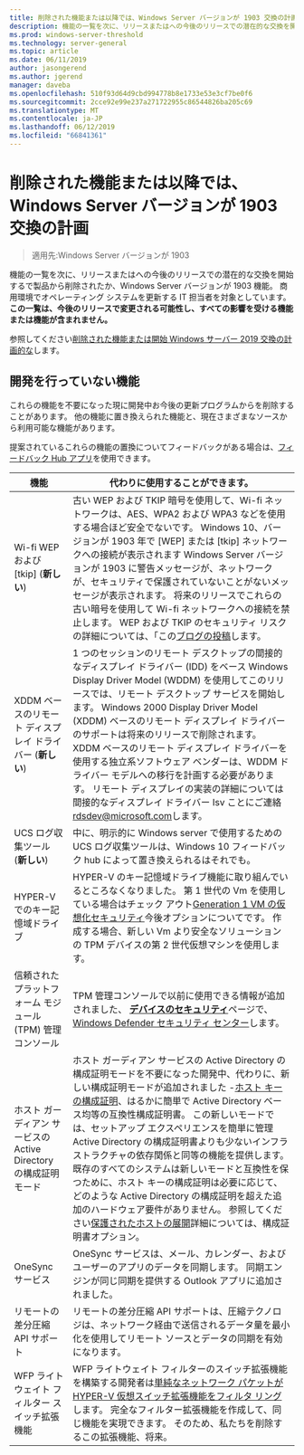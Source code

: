 ```yaml
---
title: 削除された機能または以降では、Windows Server バージョンが 1903 交換の計画
description: 機能の一覧を次に、リリースまたはへの今後のリリースでの潜在的な交換を開始するで製品から削除されたか、Windows Server バージョンが 1903 機能。 商用環境でオペレーティング システムを更新する IT 担当者を対象としています。
ms.prod: windows-server-threshold
ms.technology: server-general
ms.topic: article
ms.date: 06/11/2019
author: jasongerend
ms.author: jgerend
manager: daveba
ms.openlocfilehash: 510f93d64d9cbd994778b8e1733e53e3cf7be0f6
ms.sourcegitcommit: 2cce92e99e237a271722955c86544826ba205c69
ms.translationtype: MT
ms.contentlocale: ja-JP
ms.lasthandoff: 06/12/2019
ms.locfileid: "66841361"
---
```

# <a name="features-removed-or-planned-for-replacement-starting-with-windows-server-version-1903"></a>削除された機能または以降では、Windows Server バージョンが 1903 交換の計画

>適用先:Windows Server バージョンが 1903

機能の一覧を次に、リリースまたはへの今後のリリースでの潜在的な交換を開始するで製品から削除されたか、Windows Server バージョンが 1903 機能。 商用環境でオペレーティング システムを更新する IT 担当者を対象としています。 **この一覧は、今後のリリースで変更される可能性し、すべての影響を受ける機能または機能が含まれません。**

参照してください[削除された機能または開始 Windows サーバー 2019 交換の計画的な](removed-features-19.md)します。

## <a name="features-were-no-longer-developing"></a>開発を行っていない機能

これらの機能を不要になった現に開発中お今後の更新プログラムからを削除することがあります。 他の機能に置き換えられた機能と、現在さまざまなソースから利用可能な機能があります。 

提案されているこれらの機能の置換についてフィードバックがある場合は、[フィードバック Hub アプリ](https://support.microsoft.com/help/4021566/windows-10-send-feedback-to-microsoft-with-feedback-hub-app)を使用できます。 


|                         機能                         |                                                                                                                                                                                                                                                                                                                                                                                                                           代わりに使用することができます。                                                                                                                                                                                                                                                                                                                                                                                                                            |
|---------------------------------------------------------|--------------------------------------------------------------------------------------------------------------------------------------------------------------------------------------------------------------------------------------------------------------------------------------------------------------------------------------------------------------------------------------------------------------------------------------------------------------------------------------------------------------------------------------------------------------------------------------------------------------------------------------------------------------------------------------------------------------------------------------------------------------------------------------------------------------------------------------------------------------------------|
|              Wi-fi WEP および [tkip] (**新しい**)               |                                                                                                                                                                  古い WEP および TKIP 暗号を使用して、Wi-fi ネットワークは、AES、WPA2 および WPA3 などを使用する場合ほど安全でないです。 Windows 10、バージョンが 1903 年で [WEP] または [tkip] ネットワークへの接続が表示されます Windows Server バージョンが 1903 に警告メッセージが、ネットワークが、セキュリティで保護されていないことがないメッセージが表示されます。 将来のリリースでこれらの古い暗号を使用して Wi-fi ネットワークへの接続を禁止します。 WEP および TKIP のセキュリティ リスクの詳細については、「この[ブログの投稿](https://go.microsoft.com/fwlink/p/?linkid=2008426)します。                                                                                                                                                                   |
|       XDDM ベースのリモート ディスプレイ ドライバー (**新しい**)        |                                                                                                                                          1 つのセッションのリモート デスクトップの間接的なディスプレイ ドライバー (IDD) をベース Windows Display Driver Model (WDDM) を使用してこのリリースでは、リモート デスクトップ サービスを開始します。 Windows 2000 Display Driver Model (XDDM) ベースのリモート ディスプレイ ドライバーのサポートは将来のリリースで削除されます。 XDDM ベースのリモート ディスプレイ ドライバーを使用する独立系ソフトウェア ベンダーは、WDDM ドライバー モデルへの移行を計画する必要があります。 リモート ディスプレイの実装の詳細については間接的なディスプレイ ドライバー Isv ことにご連絡[ rdsdev@microsoft.com](mailto:rdsdev@microsoft.com)します。                                                                                                                                           |
|            UCS ログ収集ツール (**新しい**)            |                                                                                                                                                                                                                                                                                                                                                         中に、明示的に Windows server で使用するための UCS ログ収集ツールは、Windows 10 フィードバック hub によって置き換えられるはそれでも。                                                                                                                                                                                                                                                                                                                                                         |
|              HYPER-V でのキー記憶域ドライブ               |                                                                                                                                                                                                        HYPER-V のキー記憶域ドライブ機能に取り組んでいるところなくなりました。 第 1 世代の Vm を使用している場合はチェック アウト[Generation 1 VM の仮想化セキュリティ](https://docs.microsoft.com/windows-server/virtualization/hyper-v/learn-more/generation-1-virtual-machine-security-settings-for-hyper-v)今後オプションについてです。 作成する場合、新しい Vm より安全なソリューションの TPM デバイスの第 2 世代仮想マシンを使用します。                                                                                                                                                                                                         |
|    信頼されたプラットフォーム モジュール (TPM) 管理コンソール     |                                                                                                                                                                                                                          TPM 管理コンソールで以前に使用できる情報が追加されました、 [**デバイスのセキュリティ**](https://docs.microsoft.com/windows/security/threat-protection/windows-defender-security-center/wdsc-device-security)ページで、 [Windows Defender セキュリティ センター](https://docs.microsoft.com/windows/security/threat-protection/windows-defender-security-center/windows-defender-security-center)します。                                                                                                                                                                                                                          |
| ホスト ガーディアン サービスの Active Directory の構成証明モード | ホスト ガーディアン サービスの Active Directory の構成証明モードを不要になった開発中、代わりに、新しい構成証明モードが追加されました -[ホスト キーの構成証明](../security/guarded-fabric-shielded-vm/guarded-fabric-create-host-key.md)、はるかに簡単で Active Directory ベース均等の互換性構成証明書。  この新しいモードでは、セットアップ エクスペリエンスを簡単に管理 Active Directory の構成証明書よりも少ないインフラストラクチャの依存関係と同等の機能を提供します。 既存のすべてのシステムは新しいモードと互換性を保つために、ホスト キーの構成証明は必要に応じて、どのような Active Directory の構成証明を超えた追加のハードウェア要件がありません。 参照してください[保護されたホストの展開](../security/guarded-fabric-shielded-vm/guarded-fabric-configure-hgs-with-authorized-hyper-v-hosts.md)詳細については、構成証明書オプション。 |
|                     OneSync サービス                     |                                                                                                                                                                                                                                                                                                                                                   OneSync サービスは、メール、カレンダー、およびユーザーのアプリのデータを同期します。 同期エンジンが同じ同期を提供する Outlook アプリに追加されました。                                                                                                                                                                                                                                                                                                                                                    |
|       リモートの差分圧縮 API サポート       |                                                                                                                                                                                                                                                                                                           リモートの差分圧縮 API サポートは、圧縮テクノロジは、ネットワーク経由で送信されるデータ量を最小化を使用してリモート ソースとデータの同期を有効になります。 |
|         WFP ライトウェイト フィルター スイッチ拡張機能         |                                                                                                                                                                                                                                      WFP ライトウェイト フィルターのスイッチ拡張機能を構築する開発者は[単純なネットワーク パケットが HYPER-V 仮想スイッチ拡張機能をフィルタ リング](https://docs.microsoft.com/en-us/windows-hardware/drivers/network/using-virtual-switch-filtering)します。 完全なフィルター拡張機能を作成して、同じ機能を実現できます。 そのため、私たちを削除するこの拡張機能、将来。                                                                                                                                                                                                                                      |

